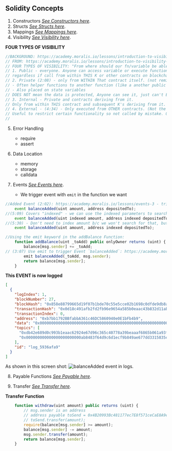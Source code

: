 ## Solidity Concepts

1. Constructors [_See Constructors here_](https://academy.moralis.io/lessons/constructors-2).
2. Structs [_See Structs here_](https://academy.moralis.io/lessons/structs-3).
3. Mappings [_See Mappings here_](https://academy.moralis.io/lessons/mappings-2).
4. Visibility [_See Visibility here_](https://academy.moralis.io/lessons/implementing-visibility).

**FOUR TYPES OF VISIBILITY**

```js
//BACKGROUND: https://academy.moralis.io/lessons/introduction-to-visibility-2
// FROM: https://academy.moralis.io/lessons/introduction-to-visibility-2
// FOUR TYPES OF VISIBILITY: "From where should our fn/variable be able to be called?"
// 1. Public - everyone. Anyone can access variable or execute function.
// regardless if call from within THIS K or other contracts on blockchain or external service like Remix. (1:05)
// 2. Private (2:08) - only from WITHIN That contract itself. (not remix, or later on after deployed from outside)
// - Often helper functions to another function (like a another public fn).
// - Also placed on state variables
// DOES NOT mean the data is protected, Anyone can see it, just can't EXECUTE IT.
// 3. Internal - Private and contracts deriving from it.
// Only from within THIS contract and subsequent K's deriving from it. Like "Private Plus (Inheritance)"
// 4. External - (4:34) - Only executed from OTHER contracts. (Not the current K you are in).
// Useful to restrict certain functionality so not called by mistake. Often by automated interactions b/t Ks.
//
```

5. Error Handling
   - require
   - assert
6. Data Location

   - memory
   - storage
   - calldata

7. Events [_See Events here_](https://academy.moralis.io/lessons/events-3).
   - We trigger event with `emit` in the function we want

```js
//Added Event (2:02): https://academy.moralis.io/lessons/events-3 - triggers when addBalance fn used
    event balanceAdded(uint amount, address depositedTo);
//(5:09) Covers "indexed" - we can use the indexed parameters to search/query for those events
    event balanceAdded(uint indexed amount, address indexed depositedTo);
//(5:30) - Don't need to index amount b/c we won't search for that, but we will search for depositedTo addy
    event balanceAdded(uint amount, address indexed depositedTo);

//Using the emit keyword in the addBalance Function:
    function addBalance(uint _toAdd) public onlyOwner returns (uint) {
        balance[msg.sender] += _toAdd;
// (3:07) Use emit to trigger Event `balanceAdded`: https://academy.moralis.io/lessons/events-3
        emit balanceAdded(_toAdd, msg.sender);
        return balance[msg.sender];
    }

```

**This EVENT is now logged**

```json
[
  {
    "logIndex": 1,
    "blockNumber": 27,
    "blockHash": "0x858e88799665d19f07b1bde70c55e5cce02b1698c0dfde9db8ac14eaa1396483",
    "transactionHash": "0x0d18c491afb2fd2fb96e9654a585b0eaac43b832d11abefe5bfcdbc3f84e9615",
    "transactionIndex": 0,
    "address": "0xb7bb1792BBfabbA361c46DC5860940e0E1bFb4b9",
    "data": "0x0000000000000000000000000000000000000000000000000000000000000064",
    "topics": [
      "0xdb42e689d0c993b1eaac62924e67d96c365c40778a39beaaaf6865b061a93f32",
      "0x000000000000000000000000ab8483f64d9c6d1ecf9b849ae677dd3315835cb2"
    ],
    "id": "log_5936afa9"
  }
]
```

As shown in this screen shot:
![balanceAdded event in logs](https://i.imgur.com/j91B5e8.png).

8. Payable Functions [_See Payable here_](https://academy.moralis.io/lessons/payable-functions-3).

9. Transfer [_See Transfer here_](https://academy.moralis.io/lessons/transfer).

**Transfer Function**

```js
    function withdraw(uint amount) public returns (uint) {
        // msg.sender is an address
        // address payable toSend = 0x4B20993Bc481177ec7E8f571ceCaE8A9e22C02db;
        // toSend.transfer(amount);
        require(balance[msg.sender] >= amount);
        balance[msg.sender] -= amount;
        msg.sender.transfer(amount);
        return balance[msg.sender];
    }

```
